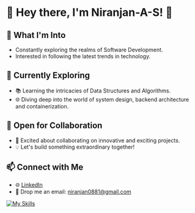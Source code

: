 # 👋 Hey there, I'm Niranjan-A-S! 🚀

## 👀 What I'm Into
- Constantly exploring the realms of Software Development.
- Interested in following the latest trends in technology.

## 🌱 Currently Exploring
- 📚 Learning the intricacies of Data Structures and Algorithms.
- 🌐 Diving deep into the world of system design, backend architecture and containerization.

## 💼 Open for Collaboration
- 🤝 Excited about collaborating on innovative and exciting projects.
- 💡 Let's build something extraordinary together!

## 📫 Connect with Me
- 🌐 [LinkedIn](https://www.linkedin.com/in/niranjan-as/)
- 📧 Drop me an email: niranjan0881@gmail.com

[![My Skills](https://skillicons.dev/icons?i=html,css,js,ts,nodejs,nestjs,express,react,next,mongodb,vite,tailwind,redux,firebase,git,vscode&perline=8)](https://skillicons.dev)

<!---
Niranjan-A-S/Niranjan-A-S is a ✨ special ✨ repository because its `README.md` (this file) appears on your GitHub profile.
You can click the Preview link to take a look at your changes.
--->

